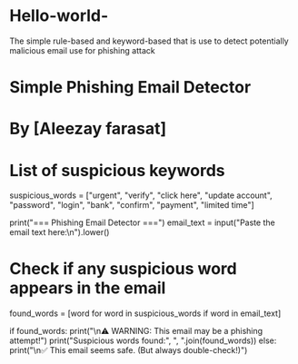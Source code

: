 # Hello-world-
The simple rule-based and keyword-based that is use to detect potentially malicious email use for phishing attack 
# Simple Phishing Email Detector
# By [Aleezay farasat]

# List of suspicious keywords
suspicious_words = ["urgent", "verify", "click here", "update account", "password", "login", "bank", "confirm", "payment", "limited time"]

print("=== Phishing Email Detector ===")
email_text = input("Paste the email text here:\n").lower()

# Check if any suspicious word appears in the email
found_words = [word for word in suspicious_words if word in email_text]

if found_words:
    print("\n⚠ WARNING: This email may be a phishing attempt!")
    print("Suspicious words found:", ", ".join(found_words))
else:
    print("\n✅ This email seems safe. (But always double-check!)")

